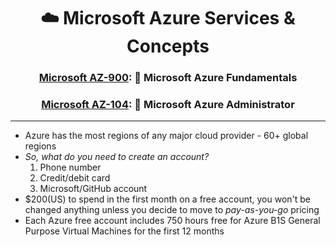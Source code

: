 <div align='center'>

# ☁️ Microsoft Azure Services & Concepts




### [Microsoft AZ-900](az-900-index.md): 🧱 Microsoft Azure Fundamentals
### [Microsoft AZ-104](az-104-index.md): 🏢 Microsoft Azure Administrator



</div>

- - -

- Azure has the most regions of any major cloud provider - 60+ global regions
- _So, what do you need to create an account?_
  1. Phone number
  2. Credit/debit card
  3. Microsoft/GitHub account
- $200(US) to spend in the first month on a free account, you won't be changed anything unless you decide to move to _pay-as-you-go_ pricing
- Each Azure free account includes 750 hours free for Azure B1S General Purpose Virtual Machines for the first 12 months
